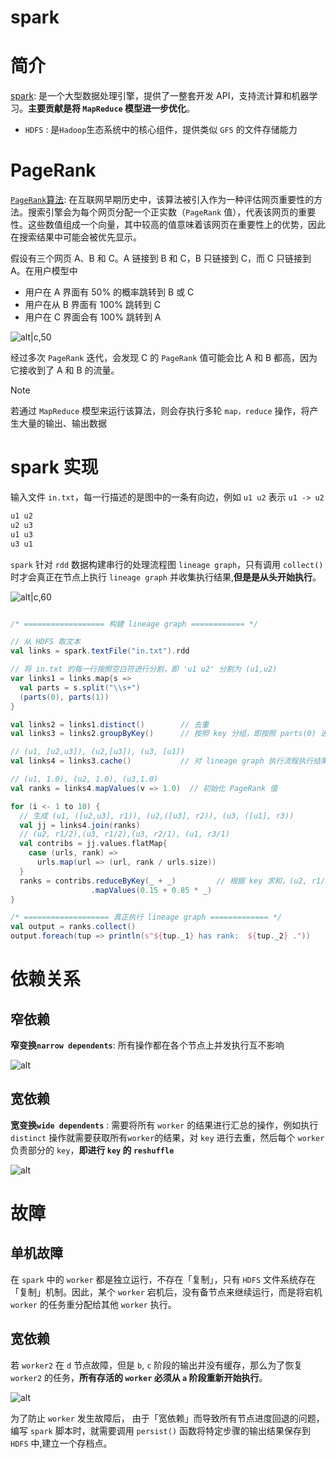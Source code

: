 # spark



# 简介

[spark](https://spark.apache.org/): 是一个大型数据处理引擎，提供了一整套开发 API，支持流计算和机器学习。**主要贡献是将 `MapReduce` 模型进一步优化**。
- `HDFS` : 是`Hadoop`生态系统中的核心组件，提供类似 `GFS` 的文件存储能力

# PageRank


[`PageRank`算法](https://www.mlpod.com/36.html): 在互联网早期历史中，该算法被引入作为一种评估网页重要性的方法。搜索引擎会为每个网页分配一个正实数（`PageRank` 值），代表该网页的重要性。这些数值组成一个向量，其中较高的值意味着该网页在重要性上的优势，因此在搜索结果中可能会被优先显示。

假设有三个网页 A、B 和 C。A 链接到 B 和 C，B 只链接到 C，而 C 只链接到 A。在用户模型中
- 用户在 A 界面有 50% 的概率跳转到 B 或 C
- 用户在从 B 界面有 100% 跳转到 C
- 用户在 C 界面会有 100% 跳转到 A

![alt|c,50](../../image/disturbute/pagrank_example.png)

经过多次 `PageRank` 迭代，会发现 C 的 `PageRank` 值可能会比 A 和 B 都高，因为它接收到了 A 和 B 的流量。

> [!note]
> 若通过 `MapReduce` 模型来运行该算法，则会存执行多轮 `map，reduce` 操作，将产生大量的输出、输出数据


# spark 实现


输入文件 `in.txt`，每一行描述的是图中的一条有向边，例如 `u1 u2` 表示 `u1 -> u2`

```txt
u1 u2
u2 u3
u1 u3
u3 u1
```

`spark` 针对 `rdd` 数据构建串行的处理流程图 `lineage graph`，只有调用 `collect()` 时才会真正在节点上执行 `lineage graph` 并收集执行结果,**但是是从头开始执行**。

![alt|c,60](../../image/disturbute/lineage_graph.png)

```scala

/* ================== 构建 lineage graph ============ */ 

// 从 HDFS 取文本
val links = spark.textFile("in.txt").rdd

// 将 in.txt 的每一行按照空白符进行分割，即 'u1 u2' 分割为 (u1,u2)
var links1 = links.map{s => 
  val parts = s.split("\\s+")
  (parts(0), parts(1))
}

val links2 = links1.distinct()        // 去重
val links3 = links2.groupByKey()      // 按照 key 分组，即按照 parts(0) 进行分组

// (u1, [u2,u3]), (u2,[u3]), (u3, [u1])
val links4 = links3.cache()           // 对 lineage graph 执行流程执行结果进行缓存

// (u1, 1.0), (u2, 1.0), (u3,1.0)
val ranks = links4.mapValues(v => 1.0)  // 初始化 PageRank 值

for (i <- 1 to 10) {
  // 生成 (u1, ([u2,u3], r1)), (u2,([u3], r2)), (u3, ([u1], r3))
  val jj = links4.join(ranks)
  // (u2, r1/2),(u3, r1/2),(u3, r2/1), (u1, r3/1)
  val contribs = jj.values.flatMap{
    case (urls, rank) =>
      urls.map(url => (url, rank / urls.size))
  }
  ranks = contribs.reduceByKey(_ + _)         // 根据 key 求和，(u2, r1/2),(u3, r1/2 + r2),(u1,r3)
                  .mapValues(0.15 + 0.85 * _)
}

/* =================== 真正执行 lineage graph ============= */
val output = ranks.collect()
output.foreach(tup => println(s"${tup._1} has rank:  ${tup._2} ."))
```

# 依赖关系

## 窄依赖

**窄变换`narrow dependents`**: 所有操作都在各个节点上并发执行互不影响

![alt](../../image/disturbute/spark_narrow.png)

## 宽依赖

**宽变换`wide dependents`** : 需要将所有 `worker` 的结果进行汇总的操作，例如执行 `distinct` 操作就需要获取所有`worker`的结果，对 `key` 进行去重，然后每个 `worker` 负责部分的 `key`，**即进行 `key` 的 `reshuffle`**

![alt](../../image/disturbute/spark_distinct.png)



# 故障

## 单机故障

在 `spark` 中的 `worker` 都是独立运行，不存在「复制」，只有 `HDFS` 文件系统存在「复制」机制。因此，某个 `worker` 宕机后，没有备节点来继续运行，而是将宕机 `worker` 的任务重分配给其他 `worker` 执行。

## 宽依赖

若 `worker2` 在 `d` 节点故障，但是 `b`, `c` 阶段的输出并没有缓存，那么为了恢复 `worker2` 的任务，**所有存活的 `worker` 必须从 `a` 阶段重新开始执行**。

![alt](../../image/disturbute/spark_wide_failed.png)

为了防止 `worker` 发生故障后， 由于「宽依赖」而导致所有节点进度回退的问题，编写 `spark` 脚本时，就需要调用 `persist()` 函数将特定步骤的输出结果保存到 `HDFS` 中,建立一个存档点。


